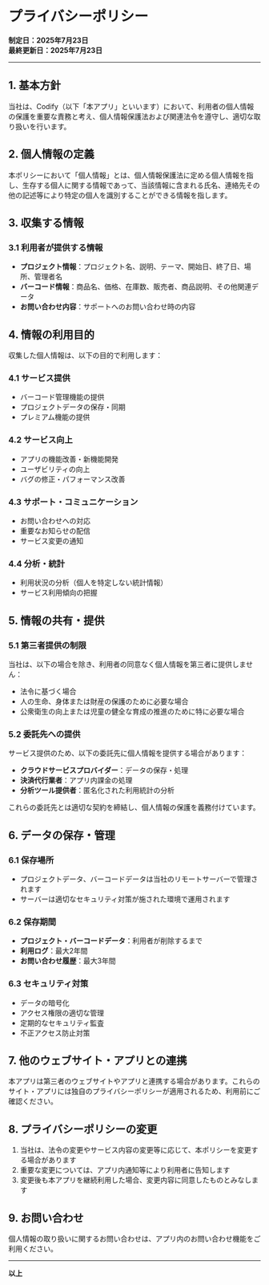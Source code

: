 # プライバシーポリシー

**制定日：2025年7月23日**  
**最終更新日：2025年7月23日**

---

## 1. 基本方針

当社は、Codify（以下「本アプリ」といいます）において、利用者の個人情報の保護を重要な責務と考え、個人情報保護法および関連法令を遵守し、適切な取り扱いを行います。

## 2. 個人情報の定義

本ポリシーにおいて「個人情報」とは、個人情報保護法に定める個人情報を指し、生存する個人に関する情報であって、当該情報に含まれる氏名、連絡先その他の記述等により特定の個人を識別することができる情報を指します。

## 3. 収集する情報

### 3.1 利用者が提供する情報
- **プロジェクト情報**：プロジェクト名、説明、テーマ、開始日、終了日、場所、管理者名
- **バーコード情報**：商品名、価格、在庫数、販売者、商品説明、その他関連データ
- **お問い合わせ内容**：サポートへのお問い合わせ時の内容

## 4. 情報の利用目的

収集した個人情報は、以下の目的で利用します：

### 4.1 サービス提供
- バーコード管理機能の提供
- プロジェクトデータの保存・同期
- プレミアム機能の提供

### 4.2 サービス向上
- アプリの機能改善・新機能開発
- ユーザビリティの向上
- バグの修正・パフォーマンス改善

### 4.3 サポート・コミュニケーション
- お問い合わせへの対応
- 重要なお知らせの配信
- サービス変更の通知

### 4.4 分析・統計
- 利用状況の分析（個人を特定しない統計情報）
- サービス利用傾向の把握

## 5. 情報の共有・提供

### 5.1 第三者提供の制限
当社は、以下の場合を除き、利用者の同意なく個人情報を第三者に提供しません：
- 法令に基づく場合
- 人の生命、身体または財産の保護のために必要な場合
- 公衆衛生の向上または児童の健全な育成の推進のために特に必要な場合

### 5.2 委託先への提供
サービス提供のため、以下の委託先に個人情報を提供する場合があります：
- **クラウドサービスプロバイダー**：データの保存・処理
- **決済代行業者**：アプリ内課金の処理
- **分析ツール提供者**：匿名化された利用統計の分析

これらの委託先とは適切な契約を締結し、個人情報の保護を義務付けています。

## 6. データの保存・管理

### 6.1 保存場所
- プロジェクトデータ、バーコードデータは当社のリモートサーバーで管理されます
- サーバーは適切なセキュリティ対策が施された環境で運用されます

### 6.2 保存期間
- **プロジェクト・バーコードデータ**：利用者が削除するまで
- **利用ログ**：最大2年間
- **お問い合わせ履歴**：最大3年間

### 6.3 セキュリティ対策
- データの暗号化
- アクセス権限の適切な管理
- 定期的なセキュリティ監査
- 不正アクセス防止対策

## 7. 他のウェブサイト・アプリとの連携

本アプリは第三者のウェブサイトやアプリと連携する場合があります。これらのサイト・アプリには独自のプライバシーポリシーが適用されるため、利用前にご確認ください。

## 8. プライバシーポリシーの変更

1. 当社は、法令の変更やサービス内容の変更等に応じて、本ポリシーを変更する場合があります
2. 重要な変更については、アプリ内通知等により利用者に告知します
3. 変更後も本アプリを継続利用した場合、変更内容に同意したものとみなします

## 9. お問い合わせ

個人情報の取り扱いに関するお問い合わせは、アプリ内のお問い合わせ機能をご利用ください。

---

**以上**

